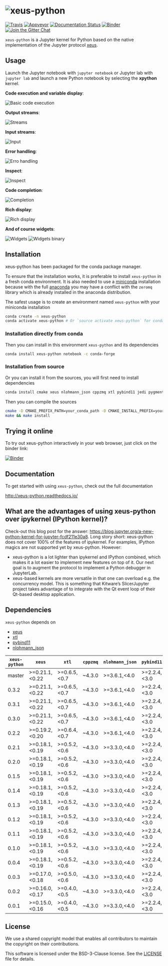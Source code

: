 # ![xeus-python](docs/source/xeus-python.svg)

[![Travis](https://travis-ci.org/QuantStack/xeus-python.svg?branch=master)](https://travis-ci.org/QuantStack/xeus-python)
[![Appveyor](https://ci.appveyor.com/api/projects/status/jh45g5pj44jqj8vw?svg=true)](https://ci.appveyor.com/project/QuantStack/xeus-python)
[![Documentation Status](http://readthedocs.org/projects/xeus-python/badge/?version=latest)](https://xeus-python.readthedocs.io/en/latest/?badge=latest)
[![Binder](https://img.shields.io/badge/launch-binder-brightgreen.svg)](https://mybinder.org/v2/gh/QuantStack/xeus-python/stable?filepath=notebooks/xeus-python.ipynb)
[![Join the Gitter Chat](https://badges.gitter.im/Join%20Chat.svg)](https://gitter.im/QuantStack/Lobby?utm_source=badge&utm_medium=badge&utm_campaign=pr-badge&utm_content=badge)

`xeus-python` is a Jupyter kernel for Python based on the native implementation of the Jupyter protocol [xeus](https://github.com/QuantStack/xeus).

## Usage

Launch the Jupyter notebook with `jupyter notebook` or Jupyter lab with `jupyter lab` and launch a new Python notebook by selecting the **xpython** kernel.

**Code execution and variable display**:

![Basic code execution](code_exec.gif)

**Output streams**:

![Streams](streams.gif)

**Input streams**:

![Input](input.gif)

**Error handling**:

![Erro handling](error.gif)

**Inspect**:

![Inspect](inspect.gif)

**Code completion**:

![Completion](code_completion.gif)

**Rich display**:

![Rich display](rich_disp.gif)

**And of course widgets**:

![Widgets](widgets.gif)
![Widgets binary](binary.gif)


## Installation

xeus-python has been packaged for the conda package manager.

To ensure that the installation works, it is preferable to install `xeus-python` in a fresh conda environment. It is also needed to use a [miniconda](https://conda.io/miniconda.html) installation because with the full [anaconda](https://www.anaconda.com/) you may have a conflict with the `zeromq` library which is already installed in the anaconda distribution.


The safest usage is to create an environment named `xeus-python` with your miniconda installation

```bash
conda create -n xeus-python
conda activate xeus-python # Or `source activate xeus-python` for conda < 4.6
```

### Installation directly from conda

Then you can install in this environment `xeus-python` and its dependencies

```bash
conda install xeus-python notebook -c conda-forge
```

### Installation from source

Or you can install it from the sources, you will first need to install dependencies

```bash
conda install cmake xeus nlohmann_json cppzmq xtl pybind11 jedi pygments notebook -c conda-forge
```

Then you can compile the sources

```bash
cmake -D CMAKE_PREFIX_PATH=your_conda_path -D CMAKE_INSTALL_PREFIX=your_conda_path -D PYTHON_EXECUTABLE=`which python`
make && make install
```

## Trying it online

To try out xeus-python interactively in your web browser, just click on the binder
link:

[![Binder](binder-logo.svg)](https://mybinder.org/v2/gh/QuantStack/xeus-python/stable?filepath=notebooks/xeus-python.ipynb)

## Documentation

To get started with using `xeus-python`, check out the full documentation

http://xeus-python.readthedocs.io/

## What are the advantages of using xeus-python over ipykernel (IPython kernel)?

Check-out this blog post for the answer: https://blog.jupyter.org/a-new-python-kernel-for-jupyter-fcdf211e30a8.
Long story short:
xeus-python does not cover 100% of the features of ipykernel. For examples, IPython magics are not supported yet by xeus-python. However:

- xeus-python is a lot lighter than ipykernel and IPython combined, which makes it a lot easier to implement new features on top of it. Our next goal is to augment the protocol to implement a Python debugger in JupyterLab.
- xeus-based kernels are more versatile in that one can overload e.g. the concurrency model. This is something that Kitware’s SlicerJupyter project takes advantage of to integrate with the Qt event loop of their Qt-based desktop application.

## Dependencies

``xeus-python`` depends on

 - [xeus](https://github.com/QuantStack/xeus)
 - [xtl](https://github.com/QuantStack/xtl)
 - [pybind11](https://github.com/pybind/pybind11)
 - [nlohmann_json](https://github.com/nlohmann/json)


| `xeus-python`|   `xeus`        |      `xtl`      | `cppzmq` | `nlohmann_json` | `pybind11`      | `jedi`            | `pygments`        | `six`             |
|--------------|-----------------|-----------------|----------|-----------------|-----------------|-------------------|-------------------|-------------------|
|  master      |  >=0.21.1,<0.22 |  >=0.6.5,<0.7   | ~4.3.0   | >=3.6.1,<4.0    | >=2.2.4,<3.0    | >=0.13.3,<0.14.0  | >=2.3.1,<3.0.0    |                   |
|  0.3.2       |  >=0.21.1,<0.22 |  >=0.6.5,<0.7   | ~4.3.0   | >=3.6.1,<4.0    | >=2.2.4,<3.0    | >=0.13.3,<0.14.0  | >=2.3.1,<3.0.0    |                   |
|  0.3.1       |  >=0.21.1,<0.22 |  >=0.6.5,<0.7   | ~4.3.0   | >=3.6.1,<4.0    | >=2.2.4,<3.0    | >=0.13.3,<0.14.0  | >=2.3.1,<3.0.0    |                   |
|  0.3.0       |  >=0.21.1,<0.22 |  >=0.6.5,<0.7   | ~4.3.0   | >=3.6.1,<4.0    | >=2.2.4,<3.0    | >=0.13.3,<0.14.0  | >=2.3.1,<3.0.0    |                   |
|  0.2.2       |  >=0.19.2,<0.20 |  >=0.6.4,<0.7   | ~4.3.0   | >=3.6.1,<4.0    | >=2.2.4,<3.0    | >=0.13.3,<0.14.0  | >=2.3.1,<3.0.0    |                   |
|  0.2.1       |  >=0.18.1,<0.19 |  >=0.5.2,<0.6   | ~4.3.0   | >=3.3.0,<4.0    | >=2.2.4,<3.0    | >=0.13.1,<0.14.0  | >=2.3.1,<3.0.0    |                   |
|  0.2.0       |  >=0.18.1,<0.19 |  >=0.5.2,<0.6   | ~4.3.0   | >=3.3.0,<4.0    | >=2.2.4,<3.0    | >=0.13.1,<0.14.0  | >=2.3.1,<3.0.0    |                   |
|  0.1.5       |  >=0.18.1,<0.19 |  >=0.5.2,<0.6   | ~4.3.0   | >=3.3.0,<4.0    | >=2.2.4,<3.0    | >=0.13.1,<0.14.0  | >=2.3.1,<3.0.0    |                   |
|  0.1.4       |  >=0.18.1,<0.19 |  >=0.5.2,<0.6   | ~4.3.0   | >=3.3.0,<4.0    | >=2.2.4,<3.0    | >=0.13.1,<0.14.0  | >=2.3.1,<3.0.0    |                   |
|  0.1.3       |  >=0.18.1,<0.19 |  >=0.5.2,<0.6   | ~4.3.0   | >=3.3.0,<4.0    | >=2.2.4,<3.0    | >=0.13.1,<0.14.0  | >=2.3.1,<3.0.0    |                   |
|  0.1.2       |  >=0.18.1,<0.19 |  >=0.5.2,<0.6   | ~4.3.0   | >=3.3.0,<4.0    | >=2.2.4,<3.0    | >=0.13.1,<0.14.0  | >=2.3.1,<3.0.0    | >=1.12.0,<2.0.0   |
|  0.1.1       |  >=0.18.1,<0.19 |  >=0.5.2,<0.6   | ~4.3.0   | >=3.3.0,<4.0    | >=2.2.4,<3.0    | >=0.13.1,<0.14.0  | >=2.3.1,<3.0.0    |                   |
|  0.1.0       |  >=0.18.1,<0.19 |  >=0.5.2,<0.6   | ~4.3.0   | >=3.3.0,<4.0    | >=2.2.4,<3.0    | >=0.13.1,<0.14.0  | >=2.3.1,<3.0.0    |                   |
|  0.0.4       |  >=0.18.1,<0.19 |  >=0.5.2,<0.6   | ~4.3.0   | >=3.3.0,<4.0    | >=2.2.4,<3.0    | >=0.13.1,<0.14.0  |                   |                   |
|  0.0.3       |  >=0.17.0,<0.18 |  >=0.5.0,<0.6   | ~4.3.0   | >=3.3.0,<4.0    | >=2.2.4,<3.0    | >=0.13.1,<0.14.0  |                   |                   |
|  0.0.2       |  >=0.16.0,<0.17 |  >=0.4.0,<0.5   | ~4.3.0   | >=3.3.0,<4.0    | >=2.2.4,<3.0    |                   |                   |                   |
|  0.0.1       |  >=0.15.0,<0.16 |  >=0.4.0,<0.5   | ~4.3.0   | >=3.3.0,<4.0    | >=2.2.4,<3.0    |                   |                   |                   |


## License

We use a shared copyright model that enables all contributors to maintain the
copyright on their contributions.

This software is licensed under the BSD-3-Clause license. See the [LICENSE](LICENSE) file for details.
